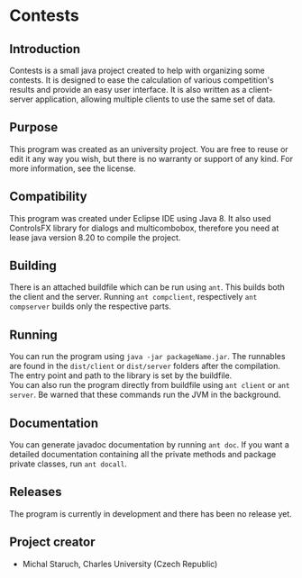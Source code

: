 Contests
=======

## Introduction

Contests is a small java project created to help with organizing some contests. It is designed to ease the calculation of various competition's results and provide an easy user interface. It is also written as a client-server application, allowing multiple clients to use the same set of data.

## Purpose

This program was created as an university project. You are free to reuse or edit it any way you wish, but there is no warranty or support of any kind. For more information, see the license.

## Compatibility

This program was created under Eclipse IDE using Java 8. It also used ControlsFX library for dialogs and multicombobox, therefore you need at lease java version 8.20 to compile the project.

## Building

There is an attached buildfile which can be run using `ant`. This builds both the client and the server. Running `ant compclient`, respectively `ant compserver` builds only the respective parts.

## Running

You can run the program using `java -jar packageName.jar`. The runnables are found in the `dist/client` or `dist/server` folders after the compilation. The entry point and path to the library is set by the buildfile.  
You can also run the program directly from buildfile using `ant client` or `ant server`. Be warned that these commands run the JVM in the background.

## Documentation

You can generate javadoc documentation by running `ant doc`. If you want a detailed documentation containing all the private methods and package private classes, run `ant docall`. 

## Releases

The program is currently in development and there has been no release yet.

## Project creator

- Michal Staruch, Charles University (Czech Republic)
